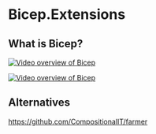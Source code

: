 # Bicep.Extensions

## What is Bicep?

[![Video overview of Bicep](http://img.youtube.com/vi/kKIa8I6qF7I/0.jpg)](http://www.youtube.com/watch?v=kKIa8I6qF7I "Azure Bicep - with Stephanie Yen and Alex Frankel")

[![Video overview of Bicep](http://img.youtube.com/vi/4N-5iL_FBUU/0.jpg)](http://www.youtube.com/watch?v=4N-5iL_FBUU "Flexing your Biceps with Azure")

## Alternatives

https://github.com/CompositionalIT/farmer
